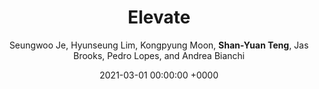 ---
layout: project
category: research
subcategory: haptics
date:  2021-03-01 00:00:00 +0000
title: "Elevate"
author: "Seungwoo Je, Hyunseung Lim, Kongpyung Moon, <b>Shan-Yuan Teng</b>, Jas Brooks, Pedro Lopes, and Andrea Bianchi"
description:  a walkable pin-array.
publication:  "CHI 2021 Paper"
thumbnail: /projects/elevate_thumbnail.jpg
doi:
video: https://www.youtube.com/watch?v=QvuVQ68uf-w
---